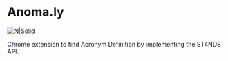 # Anoma.ly

[![N|Solid](https://upload.wikimedia.org/wikipedia/commons/thumb/b/b4/Breezeicons-actions-22-document-preview-archive.svg/512px-Breezeicons-actions-22-document-preview-archive.svg.png)](#)

Chrome extension to find Acronym Definition by implementing the ST4NDS API.

